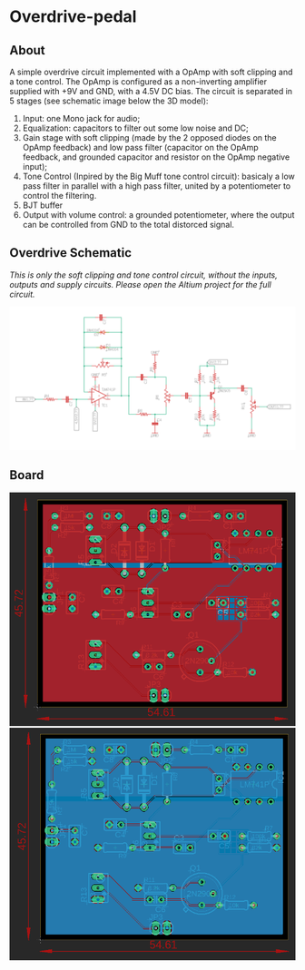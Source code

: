 # Overdrive-pedal

## About
A simple overdrive circuit implemented with a OpAmp with soft clipping and a tone control. The OpAmp is configured as a non-inverting amplifier supplied with +9V and GND, with a 4.5V DC bias. The circuit is separated in 5 stages (see schematic image below the 3D model):
  1. Input: one Mono jack for audio;
  2. Equalization: capacitors to filter out some low noise and DC;
  3. Gain stage with soft clipping (made by the 2 opposed diodes on the OpAmp feedback) and low pass filter (capacitor on the OpAmp feedback, and grounded capacitor and resistor on the OpAmp negative input);
  4. Tone Control (Inpired by the Big Muff tone control circuit): basicaly a low pass filter in parallel with a high pass filter, united by a potentiometer to control the filtering.
  5. BJT buffer
  6. Output with volume control: a grounded potentiometer, where the output can be controlled from GND to the total distorced signal.

## Overdrive Schematic
*This is only the soft clipping and tone control circuit, without the inputs, outputs and supply circuits. Please open the Altium project for the full circuit.*

![Overdrive schematic](https://github.com/felipeb-oliveira/Overdrive-pedal/blob/master/images/schematic.PNG)

## Board
![Board top](https://github.com/felipeb-oliveira/Overdrive-pedal/blob/master/images/boardTop.PNG)
![Board bottom](https://github.com/felipeb-oliveira/Overdrive-pedal/blob/master/images/boardBottom.PNG)

